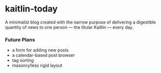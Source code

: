 # kaitlin-today
A minimalist blog created with the narrow purpose of delivering a digestible quantity of news to one person &mdash; the titular Kaitlin &mdash; every day.

### Future Plans
* a form for adding new posts
* a calendar-based post browser
* tag sorting
* masonry/less rigid layout
